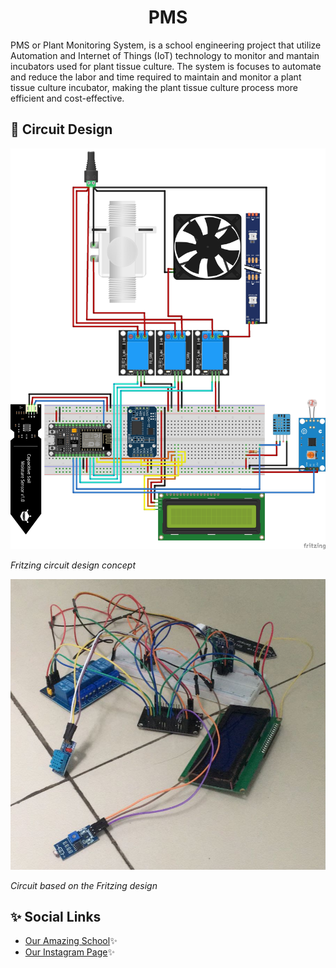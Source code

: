 <h1 align="center">PMS</h1>

PMS or Plant Monitoring System, is a school engineering project that utilize Automation and Internet of Things (IoT) technology to monitor and mantain incubators used for plant tissue culture. The system is focuses to automate and reduce the labor and time required to maintain and monitor a plant tissue culture incubator, making the plant tissue culture process more efficient and cost-effective.

## 🤖 Circuit Design
![Circuit1](/Image/SMARTINCUBATOR-AMICA-COMPLETE-I2C-FIXED.jpg)

*Fritzing circuit design concept*

![Circuit2](/Image/circuit.png)

*Circuit based on the Fritzing design*

## ✨ Social Links 
- [Our Amazing School](https://www.technonatura.sch.id/)✨
- [Our Instagram Page](https://www.instagram.com/natecinovationinc/)✨
